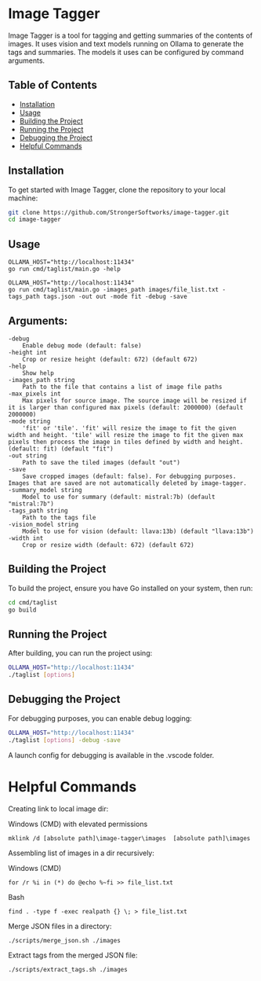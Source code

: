 # Image Tagger

Image Tagger is a tool for tagging and getting summaries of the contents of images. It uses vision and text models running on Ollama to generate the tags and summaries. The models it uses can be configured by command arguments.

## Table of Contents

- [Installation](#installation)
- [Usage](#usage)
- [Building the Project](#building-the-project)
- [Running the Project](#running-the-project)
- [Debugging the Project](#debugging-the-project)
- [Helpful Commands](#helpful-commands)

## Installation

To get started with Image Tagger, clone the repository to your local machine:

```bash
git clone https://github.com/StrongerSoftworks/image-tagger.git
cd image-tagger
```

## Usage

```
OLLAMA_HOST="http://localhost:11434"
go run cmd/taglist/main.go -help
```

```
OLLAMA_HOST="http://localhost:11434"
go run cmd/taglist/main.go -images_path images/file_list.txt -tags_path tags.json -out out -mode fit -debug -save
```

## Arguments:

    -debug
        Enable debug mode (default: false)
    -height int
        Crop or resize height (default: 672) (default 672)
    -help
        Show help
    -images_path string
        Path to the file that contains a list of image file paths
    -max_pixels int
        Max pixels for source image. The source image will be resized if it is larger than configured max pixels (default: 2000000) (default 2000000)
    -mode string
        'fit' or 'tile'. 'fit' will resize the image to fit the given width and height. 'tile' will resize the image to fit the given max pixels then process the image in tiles defined by width and height. (default: fit) (default "fit")
    -out string
        Path to save the tiled images (default "out")
    -save
        Save cropped images (default: false). For debugging purposes. Images that are saved are not automatically deleted by image-tagger.
    -summary_model string
        Model to use for summary (default: mistral:7b) (default "mistral:7b")
    -tags_path string
        Path to the tags file
    -vision_model string
        Model to use for vision (default: llava:13b) (default "llava:13b")
    -width int
        Crop or resize width (default: 672) (default 672)

## Building the Project

To build the project, ensure you have Go installed on your system, then run:

```bash
cd cmd/taglist
go build
```

## Running the Project

After building, you can run the project using:

```bash
OLLAMA_HOST="http://localhost:11434"
./taglist [options]
```

## Debugging the Project

For debugging purposes, you can enable debug logging:

```bash
OLLAMA_HOST="http://localhost:11434"
./taglist [options] -debug -save
```

A launch config for debugging is available in the .vscode folder.

# Helpful Commands

Creating link to local image dir:

Windows (CMD) with elevated permissions

```
mklink /d [absolute path]\image-tagger\images  [absolute path]\images
```

Assembling list of images in a dir recursively:

Windows (CMD)

```
for /r %i in (*) do @echo %~fi >> file_list.txt
```

Bash

```
find . -type f -exec realpath {} \; > file_list.txt
```

Merge JSON files in a directory:

```
./scripts/merge_json.sh ./images
```

Extract tags from the merged JSON file:

```
./scripts/extract_tags.sh ./images
```
